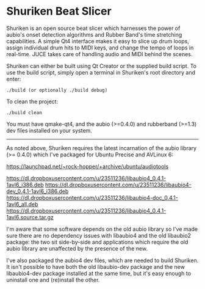 Shuriken Beat Slicer
====================

Shuriken is an open source beat slicer which harnesses the power of aubio's onset detection algorithms and Rubber Band's time stretching capabilities. A simple Qt4 interface makes it easy to slice up drum loops, assign individual drum hits to MIDI keys, and change the tempo of loops in real-time. JUCE takes care of handling audio and MIDI behind the scenes.

Shuriken can either be built using Qt Creator or the supplied build script. To use the build script, simply open a terminal in Shuriken's root directory and enter:

    ./build (or optionally ./build debug)

To clean the project:

    ./build clean

You must have qmake-qt4, and the aubio (>=0.4.0) and rubberband (>=1.3) dev files installed on your system.
___

As noted above, Shuriken requires the latest incarnation of the aubio library (>= 0.4.0) which I've packaged for Ubuntu Precise and AVLinux 6:

https://launchpad.net/~rock-hopper/+archive/ubuntu/audiotools

https://dl.dropboxusercontent.com/u/23511236/libaubio4_0.4.1-1avl6_i386.deb
https://dl.dropboxusercontent.com/u/23511236/libaubio4-dev_0.4.1-1avl6_i386.deb
https://dl.dropboxusercontent.com/u/23511236/libaubio4-doc_0.4.1-1avl6_all.deb
https://dl.dropboxusercontent.com/u/23511236/libaubio4_0.4.1-1avl6.source.tar.gz

I'm aware that some software depends on the old aubio library so I've made sure there are no dependency issues with libaubio4 and the old libaubio2 package: the two sit side-by-side and applications which require the old aubio library are unaffected by the presence of the new.

I've also packaged the aubio4 dev files, which are needed to build Shuriken.  It isn't possible to have both the old libaubio-dev package and the new libaubio4-dev package installed at the same time, but it's easy enough to uninstall one and (re)install the other.
